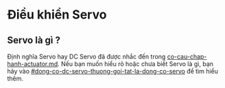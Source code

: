 # Điều khiển Servo

## Servo là gì ?

Định nghĩa Servo hay DC Servo đã được nhắc đến trong [co-cau-chap-hanh-actuator.md](../../../co-cau-chap-hanh-actuator.md "mention"). Nếu bạn muốn hiểu rõ hoặc chưa biết Servo là gì, bạn hãy vào [#dong-co-dc-servo-thuong-goi-tat-la-dong-co-servo](../../../co-cau-chap-hanh-actuator.md#dong-co-dc-servo-thuong-goi-tat-la-dong-co-servo "mention") để tìm hiểu thêm.


